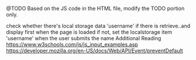 @TODO
Based on the JS code in the HTML file, modify the TODO portion only.

check whether there's local storage data 'username'
if there is retrieve..and display first when the page is loaded
if not, set the localstorage item 'username' when the user submits the name
Additional Reading
https://www.w3schools.com/js/js_input_examples.asp https://developer.mozilla.org/en-US/docs/Web/API/Event/preventDefault